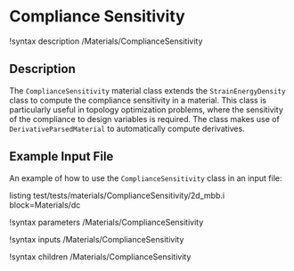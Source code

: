 # Compliance Sensitivity

!syntax description /Materials/ComplianceSensitivity

## Description

The `ComplianceSensitivity` material class extends the `StrainEnergyDensity` class to compute the compliance sensitivity in a material. This class is particularly useful in topology optimization problems, where the sensitivity of the compliance to design variables is required. The class makes use of `DerivativeParsedMaterial` to automatically compute derivatives.

## Example Input File

An example of how to use the `ComplianceSensitivity` class in an input file:

listing test/tests/materials/ComplianceSensitivity/2d_mbb.i block=Materials/dc


!syntax parameters /Materials/ComplianceSensitivity

!syntax inputs /Materials/ComplianceSensitivity

!syntax children /Materials/ComplianceSensitivity

